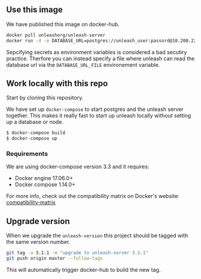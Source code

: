 ## Use this image

We have published this image on docker-hub. 

```bash
docker pull unleashorg/unleash-server
docker run -d -e DATABASE_URL=postgres://unleash_user:passord@10.200.229.44:5432/unleash unleashorg/unleash-server
```

Sepcifying secrets as environment variables is considered a bad secutiry practice. Therfore you can instead specify a file where unleash can read the database url via the `DATABASE_URL_FILE` environement variable. 


## Work locally with this repo 
Start by cloning this repository. 

We have set up `docker-compose` to start postgres and the unleash server together. This makes it really fast to start up
unleash locally without setting up a database or node.

```bash
$ docker-compose build
$ docker-compose up
```

### Requirements
We are using docker-compose version 3.3 and it requires:

- Docker engine 17.06.0+
- Docker compose 1.14.0+

For more info, check out the compatibility matrix on Docker's website: [compatibility-matrix](
https://docs.docker.com/compose/compose-file/compose-versioning/#compatibility-matrix)



## Upgrade version
When we upgrade the `unleash-version` this project should be tagged with the same version number.

```bash
git tag -a 3.1.1 -m "upgrade to unleash-server 3.1.1"
git push origin master --follow-tags
```

This will automatically trigger docker-hub to build the new tag. 
